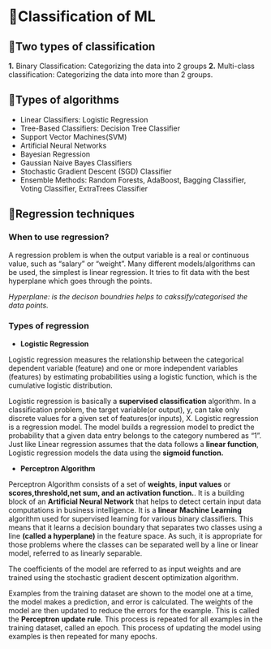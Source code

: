 # 🧵Classification of ML
## 🔮Two types of classification
**1.** Binary Classification: Categorizing the data into 2 groups
**2.** Multi-class classification: Categorizing the data into more than 2 groups.

## 🔮Types of algorithms
- Linear Classifiers: Logistic Regression
- Tree-Based Classifiers: Decision Tree Classifier
- Support Vector Machines(SVM)
- Artificial Neural Networks
- Bayesian Regression
- Gaussian Naive Bayes Classifiers
- Stochastic Gradient Descent (SGD) Classifier
- Ensemble Methods: Random Forests, AdaBoost, Bagging Classifier, Voting Classifier, ExtraTrees Classifier

## 🔮Regression techniques
### When to use regression?
A regression problem is when the output variable is a real or continuous value, such as “salary” or “weight”. Many different models/algorithms can be used, the simplest is linear regression.
It tries to fit data with the best hyperplane which goes through the points.

*Hyperplane: is the decison boundries helps to cakssify/categorised the data points.*

### Types of regression
- **Logistic Regression**

Logistic regression measures the relationship between the categorical dependent variable (feature) and one or more independent variables (features) by estimating probabilities using a logistic function, which is the cumulative logistic distribution. 

Logistic regression is basically a **supervised classification** algorithm. In a classification problem, the target variable(or output), y, can take only discrete values for a given set of features(or inputs), X. Logistic regression is a regression model. The model builds a regression model to predict the probability that a given data entry belongs to the category numbered as “1”. Just like Linear regression assumes that the data follows a **linear function**, Logistic regression models the data using the **sigmoid function.**

- **Perceptron Algorithm**

Perceptron Algorithm consists of a set of **weights**, **input values** or **scores,threshold,net sum, and an activation function.**.
It is a building block of an **Artificial Neural Network** that helps to detect certain input data computations in business intelligence.
It is a **linear Machine Learning** algorithm used for supervised learning for various binary classifiers.
This means that it learns a decision boundary that separates two classes using a line **(called a hyperplane)** in the feature space. As such, it is appropriate for those problems where the classes can be separated well by a line or linear model, referred to as linearly separable.

The coefficients of the model are referred to as input weights and are trained using the stochastic gradient descent optimization algorithm.

Examples from the training dataset are shown to the model one at a time, the model makes a prediction, and error is calculated. The weights of the model are then updated to reduce the errors for the example. This is called the **Perceptron update rule**. This process is repeated for all examples in the training dataset, called an epoch. This process of updating the model using examples is then repeated for many epochs.

